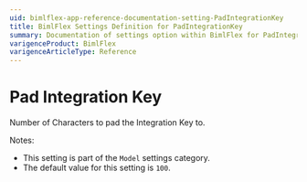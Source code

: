 ```yaml
---
uid: bimlflex-app-reference-documentation-setting-PadIntegrationKey
title: BimlFlex Settings Definition for PadIntegrationKey
summary: Documentation of settings option within BimlFlex for PadIntegrationKey
varigenceProduct: BimlFlex
varigenceArticleType: Reference
---
```


# Pad Integration Key

Number of Characters to pad the Integration Key to.

Notes:

* This setting is part of the `Model` settings category.
* The default value for this setting is `100`.

